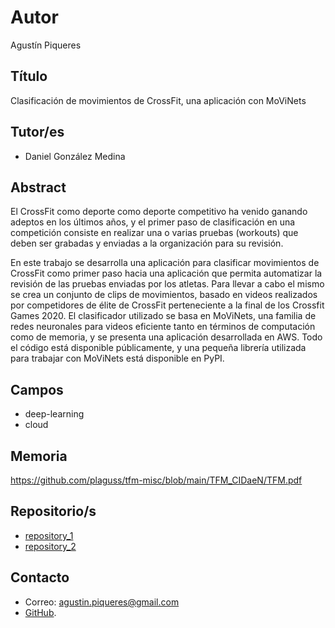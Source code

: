 # Autor

Agustín Piqueres

## Título

Clasificación de movimientos de CrossFit, una aplicación con MoViNets

## Tutor/es

- Daniel González Medina


## Abstract

El CrossFit como deporte como deporte competitivo ha venido ganando adeptos en los últimos años, y el primer paso de clasificación en una competición consiste en realizar una o varias pruebas (workouts) que deben ser grabadas y enviadas a la organización para su revisión.

En este trabajo se desarrolla una aplicación para  clasificar movimientos de CrossFit como primer paso hacia una aplicación que permita automatizar la revisión de las pruebas enviadas por los atletas. Para llevar a cabo el mismo se crea un conjunto de clips de movimientos, basado en videos realizados por competidores de élite de CrossFit perteneciente a la final de los Crossfit Games 2020. El clasificador utilizado se basa en MoViNets, una familia de redes neuronales para videos eficiente tanto en términos de computación como de memoria, y se presenta una aplicación desarrollada en AWS. Todo el código está disponible públicamente, y una pequeña librería utilizada para trabajar con MoViNets está disponible en PyPI.

## Campos

- deep-learning
- cloud


## Memoria

https://github.com/plaguss/tfm-misc/blob/main/TFM_CIDaeN/TFM.pdf

## Repositorio/s

- [repository_1](https://github.com/plaguss/movinets_helper)
- [repository_2](https://github.com/plaguss/movinets_dash_app)


## Contacto

- Correo: agustin.piqueres@gmail.com
- [GitHub](https://github.com/plaguss).